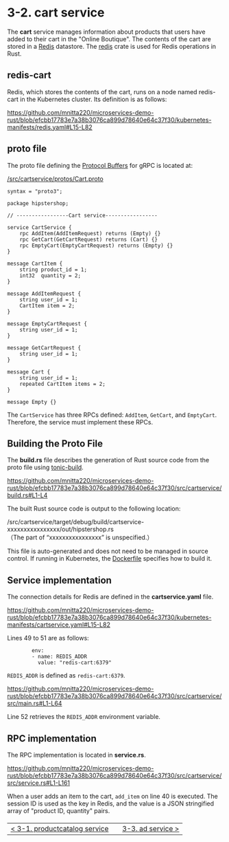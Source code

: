 # 3-2. cart service

The **cart** service manages information about products that users have added to their cart in the "Online Boutique". The contents of the cart are stored in a [Redis](https://redis.io/) datastore. The [redis](https://crates.io/crates/redis) crate is used for Redis operations in Rust.

## redis-cart

Redis, which stores the contents of the cart, runs on a node named redis-cart in the Kubernetes cluster. Its definition is as follows:

https://github.com/mnitta220/microservices-demo-rust/blob/efcbb17783e7a38b3076ca899d78640e64c37f30/kubernetes-manifests/redis.yaml#L15-L82

## proto file

The proto file defining the [Protocol Buffers](https://protobuf.dev/) for gRPC is located at:

[/src/cartservice/protos/Cart.proto](/src/cartservice/protos/Cart.proto)

```
syntax = "proto3";

package hipstershop;

// -----------------Cart service-----------------

service CartService {
    rpc AddItem(AddItemRequest) returns (Empty) {}
    rpc GetCart(GetCartRequest) returns (Cart) {}
    rpc EmptyCart(EmptyCartRequest) returns (Empty) {}
}

message CartItem {
    string product_id = 1;
    int32  quantity = 2;
}

message AddItemRequest {
    string user_id = 1;
    CartItem item = 2;
}

message EmptyCartRequest {
    string user_id = 1;
}

message GetCartRequest {
    string user_id = 1;
}

message Cart {
    string user_id = 1;
    repeated CartItem items = 2;
}

message Empty {}
```

The `CartService` has three RPCs defined: `AddItem`, `GetCart`, and `EmptyCart`. Therefore, the service must implement these RPCs.

## Building the Proto File

The **build.rs** file describes the generation of Rust source code from the proto file using [tonic-build](https://github.com/hyperium/tonic/tree/master/tonic-build).

https://github.com/mnitta220/microservices-demo-rust/blob/efcbb17783e7a38b3076ca899d78640e64c37f30/src/cartservice/build.rs#L1-L4

The built Rust source code is output to the following location:

/src/cartservice/target/debug/build/cartservice-xxxxxxxxxxxxxxxx/out/hipstershop.rs  
（The part of “xxxxxxxxxxxxxxxx” is unspecified.）

This file is auto-generated and does not need to be managed in source control. If running in Kubernetes, the [Dockerfile](/src/cartservice/Dockerfile) specifies how to build it.

## Service implementation

The connection details for Redis are defined in the **cartservice.yaml** file.

https://github.com/mnitta220/microservices-demo-rust/blob/efcbb17783e7a38b3076ca899d78640e64c37f30/kubernetes-manifests/cartservice.yaml#L15-L82

Lines 49 to 51 are as follows:

```
        env:
        - name: REDIS_ADDR
          value: "redis-cart:6379"
```

`REDIS_ADDR` is defined as `redis-cart:6379`.

https://github.com/mnitta220/microservices-demo-rust/blob/efcbb17783e7a38b3076ca899d78640e64c37f30/src/cartservice/src/main.rs#L1-L64

Line 52 retrieves the `REDIS_ADDR` environment variable.

## RPC implementation

The RPC implementation is located in **service.rs**.

https://github.com/mnitta220/microservices-demo-rust/blob/efcbb17783e7a38b3076ca899d78640e64c37f30/src/cartservice/src/service.rs#L1-L161

When a user adds an item to the cart, `add_item` on line 40 is executed. The session ID is used as the key in Redis, and the value is a JSON stringified array of "product ID, quantity" pairs.

<table style="width: 90%; margin-top: 20px;">
<tr>
<td style="text-align: left"><a href="./3-1.productcatalog.md">&lt;&nbsp;3-1. productcatalog service</a></td>
<td></td>
<td style="text-align: right"><a href="./3-3.ad.md">3-3. ad service&nbsp;&gt;</a></td>
</tr>
</table>
